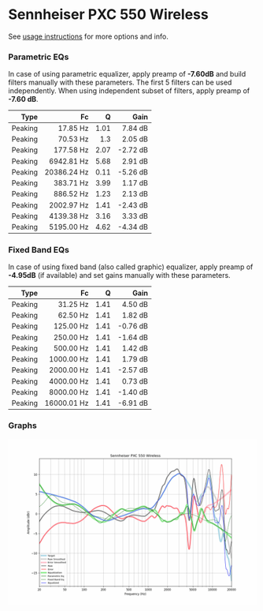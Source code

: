 # Sennheiser PXC 550 Wireless
See [usage instructions](https://github.com/jaakkopasanen/AutoEq#usage) for more options and info.

### Parametric EQs
In case of using parametric equalizer, apply preamp of **-7.60dB** and build filters manually
with these parameters. The first 5 filters can be used independently.
When using independent subset of filters, apply preamp of **-7.60 dB**.

| Type    | Fc          |    Q | Gain     |
|--------:|------------:|-----:|---------:|
| Peaking | 17.85 Hz    | 1.01 | 7.84 dB  |
| Peaking | 70.53 Hz    | 1.3  | 2.05 dB  |
| Peaking | 177.58 Hz   | 2.07 | -2.72 dB |
| Peaking | 6942.81 Hz  | 5.68 | 2.91 dB  |
| Peaking | 20386.24 Hz | 0.11 | -5.26 dB |
| Peaking | 383.71 Hz   | 3.99 | 1.17 dB  |
| Peaking | 886.52 Hz   | 1.23 | 2.13 dB  |
| Peaking | 2002.97 Hz  | 1.41 | -2.43 dB |
| Peaking | 4139.38 Hz  | 3.16 | 3.33 dB  |
| Peaking | 5195.00 Hz  | 4.62 | -4.34 dB |

### Fixed Band EQs
In case of using fixed band (also called graphic) equalizer, apply preamp of **-4.95dB**
(if available) and set gains manually with these parameters.

| Type    | Fc          |    Q | Gain     |
|--------:|------------:|-----:|---------:|
| Peaking | 31.25 Hz    | 1.41 | 4.50 dB  |
| Peaking | 62.50 Hz    | 1.41 | 1.82 dB  |
| Peaking | 125.00 Hz   | 1.41 | -0.76 dB |
| Peaking | 250.00 Hz   | 1.41 | -1.64 dB |
| Peaking | 500.00 Hz   | 1.41 | 1.42 dB  |
| Peaking | 1000.00 Hz  | 1.41 | 1.79 dB  |
| Peaking | 2000.00 Hz  | 1.41 | -2.57 dB |
| Peaking | 4000.00 Hz  | 1.41 | 0.73 dB  |
| Peaking | 8000.00 Hz  | 1.41 | -1.40 dB |
| Peaking | 16000.01 Hz | 1.41 | -6.91 dB |

### Graphs
![](./Sennheiser%20PXC%20550%20Wireless.png)